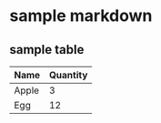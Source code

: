 ﻿# sample markdown

## sample table

|Name |Quantity|
|-----|--------|
|Apple|3       |
|Egg  |12      |

